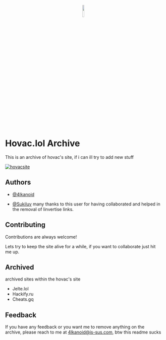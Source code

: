  <p align="center" width="100%">
    <img width="10%" src="https://s3.us-east-1.wasabisys.com/e-zimagehosting/76f01cc6-c72a-4da8-b4eb-70db737814ff/usw3l84x.png"> 
</p>

#  Hovac.lol Archive


This is an archive of hovac's site, if i can ill try to add new stuff

[![hovacsite](https://img.shields.io/badge/website-hovac.ga-blueviolet?style=for-the-badge&logoColor=white)](https://hovac.ga)

## Authors

- [@4lkanoid](https://www.github.com/4lkanoid)

- [@Sukiluv](https://www.github.com/Sukiluv) many thanks to this user for having collaborated and helped in the removal of linvertise links.

## Contributing

Contributions are always welcome!

Lets try to keep the site alive for a while, if you want to collaborate just hit me up.


## Archived

archived sites within the hovac's site

- Jelte.lol
- Hackify.ru
- Cheats.gq

## Feedback

If you have any feedback or you want me to remove anything on the archive, please reach to me at 4lkanoid@is-sus.com, btw this readme sucks

